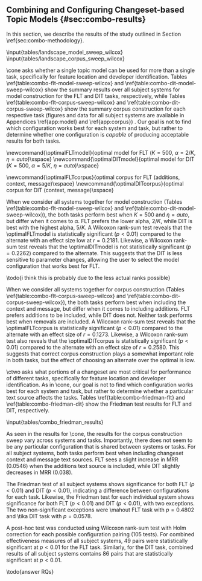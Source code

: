 ## Combining and Configuring Changeset-based Topic Models {#sec:combo-results}

In this section, we describe the results of the study outlined in Section
\ref{sec:combo-methodology}.

\input{tables/landscape_model_sweep_wilcox}
\input{tables/landscape_corpus_sweep_wilcox}

\cone asks whether a single topic model can be used for more than a single
task, specifically for feature location and developer identification. Tables
\ref{table:combo-flt-model-sweep-wilcox} and
\ref{table:combo-dit-model-sweep-wilcox} show the summary results over all
subject systems for model construction for the FLT and DIT tasks, respectively,
while Tables \ref{table:combo-flt-corpus-sweep-wilcox} and
\ref{table:combo-dit-corpus-sweep-wilcox} show the summary corpus construction
for each respective task 
(figures and data for all subject systems are available in Appendices \ref{app:model} and \ref{app:corpus})
.  Our goal is not to find which
configuration works best for each system and task, but rather to determine
whether one configuration is *capable* of producing acceptable results for both
tasks.


\newcommand{\optimalFLTmodel}{optimal model for FLT ($K=500$, $\alpha=2/K$, $\eta=auto$)\xspace}
\newcommand{\optimalDITmodel}{optimal model for DIT ($K=500$, $\alpha=5/K$, $\eta=auto$)\xspace}

\newcommand{\optimalFLTcorpus}{optimal corpus for FLT (additions, context, message)\xspace}
\newcommand{\optimalDITcorpus}{optimal corpus for DIT (context, message)\xspace}

When we consider all systems together for model construction (Tables
\ref{table:combo-flt-model-sweep-wilcox} and
\ref{table:combo-dit-model-sweep-wilcox}), the both tasks perform best when
$K=500$ and $\eta=auto$, but differ when it comes to $\alpha$. FLT prefers the
lower alpha, $2/K$, while DIT is best with the highest alpha, $5/K$.  A
Wilcoxon rank-sum test reveals that the \optimalFLTmodel is statistically
significant ($p<0.01$) compared to the alternate with an effect size low at
$r=0.2181$.  Likewise, a Wilcoxon rank-sum test reveals that the
\optimalDITmodel is not statistically significant ($p=0.2262$) compared to the
alternate.  This suggests that the DIT is less sensitive to parameter
changes, allowing the user to select the model configuration that works best
for FLT.

\todo{i think this is probably due to the less actual ranks possible}

When we consider all systems together for corpus construction (Tables
\ref{table:combo-flt-corpus-sweep-wilcox} and
\ref{table:combo-dit-corpus-sweep-wilcox}), the both tasks perform best when
including the context and message, but differ when it comes to including
additions. FLT prefers additions to be included, while DIT does not.  Neither
task performs best when removals are included.  A Wilcoxon rank-sum test
reveals that the \optimalFLTcorpus is statistically significant ($p<0.01$)
compared to the alternate with an effect size of $r=0.1273$.  Likewise, a
Wilcoxon rank-sum test also reveals that the \optimalDITcorpus is statistically
significant ($p<0.01$) compared to the alternate with an effect size of
$r=0.2580$.  This suggests that correct corpus construction plays a somewhat
important role in both tasks, but the effect of choosing an alternate over
the optimal is low.

\ctwo asks what portions of a changeset are most critical for performance of
different tasks, specifically for feature location and developer
identification.  As in \cone, our goal is not to find which configuration works
best for each system and task, but rather to determine whether a particular
text source affects the tasks.  Tables \ref{table:combo-friedman-flt} and
\ref{table:combo-friedman-dit} show the Friedman test results for FLT and DIT,
respectively.

\input{tables/combo_friedman_results}

As seen in the results for \cone, the results for the corpus construction sweep
vary across systems and tasks.  Importantly, there does not seem to be any
particular configuration that is shared between systems or tasks.  For all
subject systems, both tasks perform best when including changeset context and
message text sources. FLT sees a slight increase in MRR ($0.0546$) when the
additions text source is included, while DIT slightly decreases in MRR
($0.038$).

The Friedman test of all subject systems shows significance for both FLT ($p <
0.01$) and DIT ($p < 0.01$), indicating a difference between configurations for
each task.  Likewise, the Friedman test for each individual system shows
significance for both FLT ($p < 0.01$) and DIT ($p < 0.01$), with two
exceptions.  The two non-significant exceptions were \mahout FLT task with
$p=0.4802$ and \tika DIT task with $p=0.0578$.

A post-hoc test was conducted using Wilcoxon rank-sum test with Holm correction
for each possible configuration pairing (105 tests).  For combined
effectiveness measures of all subject systems, 49 pairs were statistically
significant at $p<0.01$ for the FLT task.  Similarly, for the DIT task,
combined results of all subject systems contains 86 pairs that are
statistically significant at $p<0.01$.

\todo{answer RQs}
